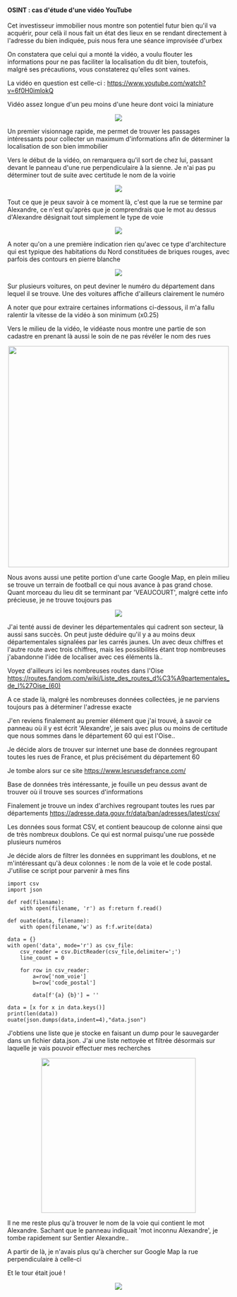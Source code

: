 #### OSINT : cas d'étude d'une vidéo YouTube

Cet investisseur immobilier nous montre son potentiel futur bien qu'il va acquérir, pour celà il nous fait un état des lieux en se rendant directement à l'adresse du bien indiquée, puis nous fera une séance improvisée d'urbex

On constatera que celui qui a monté la vidéo, a voulu flouter les informations pour ne pas faciliter la localisation du dit bien, toutefois, malgré ses précautions, vous constaterez qu'elles sont vaines.

La vidéo en question est celle-ci : https://www.youtube.com/watch?v=6f0H0imlokQ

Vidéo assez longue d'un peu moins d'une heure dont voici la miniature

<p align="center"><img src="http://i.imgur.com/eB1rZ8D.png"/></p>

Un premier visionnage rapide, me permet de trouver les passages intéressants pour collecter un maximum d'informations afin de déterminer la localisation de son bien immobilier

Vers le début de la vidéo, on remarquera qu'il sort de chez lui, passant devant le panneau d'une rue perpendiculaire à la sienne. Je n'ai pas pu déterminer tout de suite avec certitude le nom de la voirie

<p align="center"><img src="http://i.imgur.com/rCA9kjq.png"></p>


Tout ce que je peux savoir à ce moment là, c'est que la rue se termine par Alexandre, ce n'est qu'après que je comprendrais que le mot au dessus d'Alexandre désignait tout simplement le type de voie


<p align="center"><img src="http://i.imgur.com/lhpxu9H.png"></p>


A noter qu'on a une première indication rien qu'avec ce type d'architecture qui est typique des habitations du Nord constituées de briques rouges, avec parfois des contours en pierre blanche


<p align="center"><img src="http://i.imgur.com/nHxVff3.png"></p>


Sur plusieurs voitures, on peut deviner le numéro du département dans lequel il se trouve. Une des voitures affiche d'ailleurs clairement le numéro

A noter que pour extraire certaines informations ci-dessous, il m'a fallu ralentir la vitesse de la vidéo à son minimum (x0.25)

Vers le milieu de la vidéo, le vidéaste nous montre une partie de son cadastre en prenant là aussi le soin de ne pas révéler le nom des rues 

<p align="center"><img src="http://i.imgur.com/trBmS6i.png"  width="500px"/></p>

Nous avons aussi une petite portion d'une carte Google Map, en plein milieu se trouve un terrain de football ce qui nous avance à pas grand chose. Quant morceau du lieu dit se terminant par 'VEAUCOURT', malgré cette info précieuse, je ne trouve toujours pas

<p align="center"><img src="http://i.imgur.com/7TKDrec.png"  /></p>


J'ai tenté aussi de deviner les départementales qui cadrent son secteur, là aussi sans succès. On peut juste déduire qu'il y a au moins deux départementales signalées par les carrés jaunes. Un avec deux chiffres et l'autre route avec trois chiffres, mais les possibilités étant trop nombreuses j'abandonne l'idée de localiser avec ces éléments là..

Voyez d'ailleurs ici les nombreuses routes dans l'Oise https://routes.fandom.com/wiki/Liste_des_routes_d%C3%A9partementales_de_l%27Oise_(60)


A ce stade là, malgré les nombreuses données collectées, je ne parviens toujours pas à déterminer l'adresse exacte

J'en reviens finalement au premier élément que j'ai trouvé, à savoir ce panneau où il y est écrit 'Alexandre', je sais avec plus ou moins de certitude que nous sommes dans le département 60 qui est l'Oise..

Je décide alors de trouver sur internet une base de données regroupant toutes les rues de France, et plus précisément du département 60

Je tombe alors sur ce site https://www.lesruesdefrance.com/

Base de données très intéressante, je fouille un peu dessus avant de trouver où il trouve ses sources d'informations

Finalement je trouve un index d'archives regroupant toutes les rues par départements https://adresse.data.gouv.fr/data/ban/adresses/latest/csv/

Les données sous format CSV, et contient beaucoup de colonne ainsi que de très nombreux doublons. Ce qui est normal puisqu'une rue possède plusieurs numéros

Je décide alors de filtrer les données en supprimant les doublons, et ne m'intéressant qu'à deux colonnes : le nom de la voie et le code postal. J'utilise ce script pour parvenir à mes fins 

    import csv
    import json
    
    def red(filename):
        with open(filename, 'r') as f:return f.read()
    
    def ouate(data, filename):
        with open(filename,'w') as f:f.write(data)
    
    data = {}
    with open('data', mode='r') as csv_file:
        csv_reader = csv.DictReader(csv_file,delimiter=';')
        line_count = 0
    
        for row in csv_reader:
            a=row['nom_voie']
            b=row['code_postal']
    
            data[f'{a} {b}'] = ''
    
    data = [x for x in data.keys()]
    print(len(data))
    ouate(json.dumps(data,indent=4),"data.json")

J'obtiens une liste que je stocke en faisant un dump pour le sauvegarder dans un fichier data.json. J'ai une liste nettoyée et filtrée désormais sur laquelle je vais pouvoir effectuer mes recherches


<p align="center"><img src="http://i.imgur.com/7x9F9RO.png" width="350px"/></p>


Il ne me reste plus qu'à trouver le nom de la voie qui contient le mot Alexandre. Sachant que le panneau indiquait 'mot inconnu Alexandre', je tombe rapidement sur Sentier Alexandre..

A partir de là, je n'avais plus qu'à chercher sur Google Map la rue perpendiculaire à celle-ci

Et le tour était joué !

<p align="center"><img src="http://i.imgur.com/cxp3NCH.png"></p>

